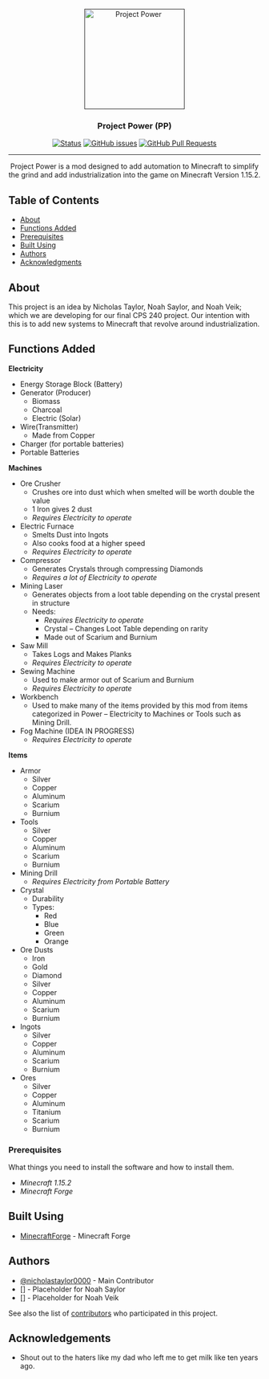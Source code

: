 <p align="center">
  <a href="" rel="noopener">
  <img width=200px height=200px src="https://i.imgur.com/KZRqSdF.jpg" alt="Project Power"></a>
</p>

<h3 align="center">Project Power (PP)</h3>

<div align="center">

  [![Status](https://img.shields.io/badge/status-active-success.svg)]() 
  [![GitHub issues](https://img.shields.io/github/issues/nicholastaylor0000/ProjectPower)](https://github.com/nicholastaylor0000/ProjectPower/issues)
  [![GitHub Pull Requests](https://img.shields.io/github/issues-pr/nicholastaylor0000/ProjectPower)](https://github.com/nicholastaylor0000/ProjectPower/pulls)

</div>

---

<p align="center"> Project Power is a mod designed to add automation to Minecraft to simplify the grind and add industrialization into the game on Minecraft Version 1.15.2.
</p>

## Table of Contents
- [About](#about)
- [Functions Added](#functions)
- [Prerequisites](#prerequisites)
- [Built Using](#built_using)
- [Authors](#authors)
- [Acknowledgments](#acknowledgement)

## About <a name = "about"></a>
This project is an idea by Nicholas Taylor, Noah Saylor, and Noah Veik; which we are developing for our final CPS 240 project. Our intention with this is to add new systems to Minecraft that revolve around industrialization.

## Functions Added <a name = "functions"></a>
**Electricity**
* Energy Storage Block (Battery)
* Generator (Producer)
	* Biomass
	* Charcoal
	* Electric (Solar)
* Wire(Transmitter)
	* Made from Copper
* Charger (for portable batteries)
* Portable Batteries  

**Machines**
* Ore Crusher
	* Crushes ore into dust which when smelted will be worth double the value
	* 1 Iron gives 2 dust
	* *Requires Electricity to operate*
* Electric Furnace
	* Smelts Dust into Ingots
	* Also cooks food at a higher speed
	* *Requires Electricity to operate*
* Compressor
	* Generates Crystals through compressing Diamonds
	* *Requires a lot of Electricity to operate*
* Mining Laser
	* Generates objects from a loot table depending on the crystal present in structure
	* Needs:
		* *Requires Electricity to operate*
		* Crystal – Changes Loot Table depending on rarity
		* Made out of Scarium and Burnium
* Saw Mill
	* Takes Logs and Makes Planks
	* *Requires Electricity to operate*
* Sewing Machine
	* Used to make armor out of Scarium and Burnium
	* *Requires Electricity to operate*
* Workbench
	* Used to make many of the items provided by this mod from items categorized in Power – Electricity to Machines or Tools such as Mining Drill.
* Fog Machine (IDEA IN PROGRESS)
	* *Requires Electricity to operate*

**Items**
* Armor
	* Silver
	* Copper
	* Aluminum
	* Scarium
	* Burnium
* Tools
  	* Silver
	* Copper
	* Aluminum
	* Scarium
	* Burnium
* Mining Drill
	* *Requires Electricity from Portable Battery*
* Crystal
  	* Durability
	* Types:
		* Red
		* Blue
		* Green
		* Orange
* Ore Dusts
  	* Iron
	* Gold
	* Diamond
	* Silver
	* Copper
	* Aluminum
	* Scarium
	* Burnium
* Ingots
  	* Silver
	* Copper
	* Aluminum
	* Scarium
	* Burnium
* Ores
	* Silver
	* Copper
	* Aluminum
	* Titanium
	* Scarium
	* Burnium 

### Prerequisites <a name = "prerequisites"></a>
What things you need to install the software and how to install them.

- *Minecraft 1.15.2*  
- *Minecraft Forge*  

## Built Using <a name = "built_using"></a>
- [MinecraftForge](http://files.minecraftforge.net/) - Minecraft Forge

## Authors <a name = "authors"></a>
- [@nicholastaylor0000](https://github.com/nicholastaylor0000) - Main Contributor
- [] - Placeholder for Noah Saylor
- [] - Placeholder for Noah Veik

See also the list of [contributors](https://github.com/nicholastaylor0000/ProjectPower/contributors) who participated in this project.

## Acknowledgements <a name = "acknowledgement"></a>
- Shout out to the haters like my dad who left me to get milk like ten years ago.

